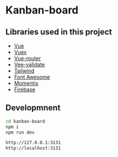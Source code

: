 # Kanban-board

## Libraries used in this project

- [Vue]
- [Vuex]
- [Vue-router]
- [Vee-validate]
- [Tailwind]
- [Font Awesome]
- [Momentjs]
- [Firebase]

## Developmnent

```sh
cd kanban-board
npm i
npm run dev
```

```sh
http://127.0.0.1:3131
http://localhost:3131
```

   [Vue]: <https://vuejs.org/>
   [Vuex]: <https://vuex.vuejs.org/>
   [Vue-router]: <https://router.vuejs.org/>
   [Vee-validate]: <https://vee-validate.logaretm.com/v4/>
   [Font Awesome]: <https://fontawesome.com>
   [Momentjs]: <https://momentjs.com/>
   [Firebase]: <https://firebase.google.com/>
   [Tailwind]: <https://tailwindcss.com/>